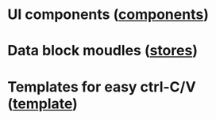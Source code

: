 # UI components ([components](./components))

# Data block moudles ([stores](./stores))

# Templates for easy ctrl-C/V ([template](./template))
